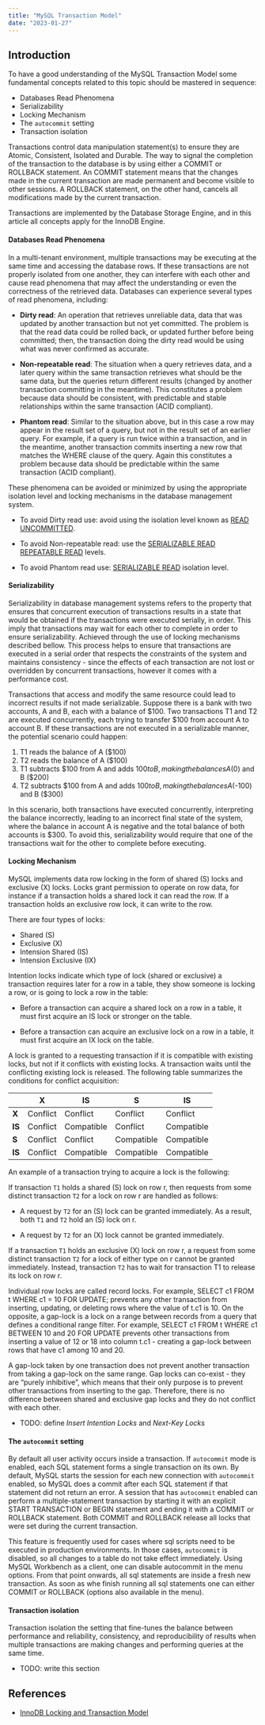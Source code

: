 ```yaml
---
title: "MySQL Transaction Model"
date: "2023-01-27"
---
```


## Introduction

To have a good understanding of the MySQL Transaction Model some fundamental concepts related to this topic should be mastered in sequence:

- Databases Read Phenomena
- Serializability 
- Locking Mechanism
- The `autocommit` setting
- Transaction isolation 

Transactions control data manipulation statement(s) to ensure they are Atomic, Consistent, Isolated and Durable. The way to signal the completion of the transaction to the database is by using either a COMMIT or ROLLBACK statement.  An COMMIT statement means that the changes made in the current transaction are made permanent and become visible to other sessions. A ROLLBACK statement, on the other hand, cancels all modifications made by the current transaction.

Transactions are implemented by the Database Storage Engine, and in this article all concepts apply for the InnoDB Engine.

#### Databases Read Phenomena 

In a multi-tenant environment, multiple transactions may be executing at the same time and accessing the database rows. If these transactions are not properly isolated from one another, they can interfere with each other and cause read phenomena that may affect the understanding or even the correctness of the retrieved data. Databases can experience several types of read phenomena, including:

- **Dirty read**: An operation that retrieves unreliable data, data that was updated by another transaction but not yet committed. The problem is that the read data could be rolled back, or updated further before being committed; then, the transaction doing the dirty read would be using what was never confirmed as accurate.

- **Non-repeatable read**: The situation when a query retrieves data, and a later query within the same transaction retrieves what should be the same data, but the queries return different results (changed by another transaction committing in the meantime). This constitutes a problem because data should be consistent, with predictable and stable relationships within the same transaction (ACID compliant).

- **Phantom read**: Similar to the situation above, but in this case a row may appear in the result set of a query, but not in the result set of an earlier query. For example, if a query is run twice within a transaction, and in the meantime, another transaction commits inserting a new row that matches the WHERE clause of the query. Again this constitutes a problem because data should be predictable within the same transaction (ACID compliant).

These phenomena can be avoided or minimized by using the appropriate isolation level and locking mechanisms in the database management system.

- To avoid Dirty read use: avoid using the isolation level known as <u>READ UNCOMMITTED</u>.

- To avoid Non-repeatable read: use the <u>SERIALIZABLE READ</u> <u>REPEATABLE READ</u> levels.

- To avoid Phantom read use: <u>SERIALIZABLE READ</u> isolation level.

#### Serializability

Serializability in database management systems refers to the property that ensures that concurrent execution of transactions results in a state that would be obtained if the transactions were executed serially, in order. This imply that transactions may wait for each other to complete in order to ensure serializability. Achieved through the use of locking mechanisms described bellow. This process helps to ensure that transactions are executed in a serial order that respects the constraints of the system and maintains consistency - since the effects of each transaction are not lost or overridden by concurrent transactions, however it comes with a performance cost.

Transactions that access and modify the same resource could lead to incorrect results if not made serializable. Suppose there is a bank with two accounts, A and B, each with a balance of $100. Two transactions T1 and T2 are executed concurrently, each trying to transfer $100 from account A to account B. If these transactions are not executed in a serializable manner, the potential scenario could happen:

1. T1 reads the balance of A ($100)
2. T2 reads the balance of A ($100)
3. T1 subtracts $100 from A and adds $100 to B, making the balances A ($0) and B ($200)
4. T2 subtracts $100 from A and adds $100 to B, making the balances A ($-100) and B ($300)

In this scenario, both transactions have executed concurrently, interpreting the balance incorrectly, leading to an incorrect final state of the system, where the balance in account A is negative and the total balance of both accounts is $300. To avoid this, serializability would require that one of the transactions wait for the other to complete before executing.

#### Locking Mechanism

MySQL implements data row locking in the form of shared (S) locks and exclusive (X) locks. Locks grant permission to operate on row data, for instance if a transaction holds a shared lock it can read the row. If a transaction holds an exclusive row lock, it can write to the row.

There are four types of locks:

- Shared (S)
- Exclusive (X)
- Intension Shared (IS)
- Intension Exclusive (IX)

Intention locks indicate which type of lock (shared or exclusive) a transaction requires later for a row in a table, they show someone is locking a row, or is going to lock a row in the table:

- Before a transaction can acquire a shared lock on a row in a table, it must first acquire an IS lock or stronger on the table.

- Before a transaction can acquire an exclusive lock on a row in a table, it must first acquire an IX lock on the table.

A lock is granted to a requesting transaction if it is compatible with existing locks, but not if it conflicts with existing locks. A transaction waits until the conflicting existing lock is released. The following table summarizes the conditions for conflict acquisition:

|        | X        | IS         | S          | IS         |
|--------|----------|------------|------------|------------|
| **X**  | Conflict | Conflict   | Conflict   | Conflict   |
| **IS** | Conflict | Compatible | Conflict   | Compatible |
| **S**  | Conflict | Conflict   | Compatible | Compatible |
| **IS** | Conflict | Compatible | Compatible | Compatible |

An example of a transaction trying to acquire a lock is the following:

If transaction `T1` holds a shared (S) lock on row r, then requests from some distinct transaction `T2` for a lock on row r are handled as follows:

- A request by `T2` for an (S) lock can be granted immediately. As a result, both `T1` and `T2` hold an (S) lock on r.

- A request by `T2` for an (X) lock cannot be granted immediately.

If a transaction `T1` holds an exclusive (X) lock on row r, a request from some distinct transaction `T2` for a lock of either type on r cannot be granted immediately. Instead, transaction `T2` has to wait for transaction T1 to release its lock on row r.

Individual row locks are called record locks. For example, SELECT c1 FROM t WHERE c1 = 10 FOR UPDATE; prevents any other transaction from inserting, updating, or deleting rows where the value of t.c1 is 10. On the opposite, a gap-lock is a lock on a range between records from a query that defines a conditional range filter. For example, SELECT c1 FROM t WHERE c1 BETWEEN 10 and 20 FOR UPDATE prevents other transactions from inserting a value of 12 or 18 into column t.c1 - creating a gap-lock between rows that have c1 among 10 and 20.

A gap-lock taken by one transaction does not prevent another transaction from taking a gap-lock on the same range.  Gap locks can co-exist - they are “purely inhibitive”, which means that their only purpose is to prevent other transactions from inserting to the gap. Therefore, there is no difference between shared and exclusive gap locks and they do not conflict with each other.

- TODO: define *Insert Intention Locks* and *Next-Key Locks* 

#### The `autocommit` setting

By default all user activity occurs inside a transaction. If `autocommit` mode is enabled, each SQL statement forms a single transaction on its own. By default, MySQL starts the session for each new connection with `autocommit` enabled, so MySQL does a commit after each SQL statement if that statement did not return an error. A session that has `autocommit` enabled can perform a multiple-statement transaction by starting it with an explicit START TRANSACTION or BEGIN statement and ending it with a COMMIT or ROLLBACK statement. Both COMMIT and ROLLBACK release all locks that were set during the current transaction.

This feature is frequently used for cases where sql scripts need to be executed in production environments. In those cases, `autocommit` is disabled, so all changes to a table do not take effect immediately. Using MySQL Workbench as a client, one can disable autocommit in the menu options. From that point onwards, all sql statements are inside a fresh new transaction. As soon as whe finish running all sql statements one can either COMMIT or ROLLBACK (options also available in the menu).

#### Transaction isolation

Transaction isolation the setting that fine-tunes the balance between performance and reliability, consistency, and reproducibility of results when multiple transactions are making changes and performing queries at the same time.

- TODO: write this section

## References

* [InnoDB Locking and Transaction Model][1]

[1]: https://dev.mysql.com/doc/refman/5.7/en/innodb-locking-transaction-model.html


